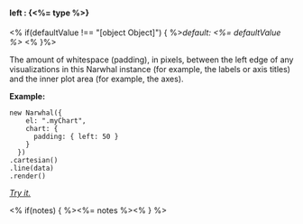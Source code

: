 #### **left** : {<%= type %>}

<% if(defaultValue !== "[object Object]") { %>*default: <%= defaultValue %>* <% }%>

The amount of whitespace (padding), in pixels, between the left edge of any visualizations in this Narwhal instance (for example, the labels or axis titles) and the inner plot area (for example, the axes).

**Example:**

	new Narwhal({
	    el: ".myChart",
	    chart: {
	      padding: { left: 50 } 
	    }
	  })
	.cartesian()
	.line(data)
	.render()

*[Try it.](http://jsfiddle.net/forio/RUeJ4/)*

<% if(notes) { %><%= notes %><% } %>

